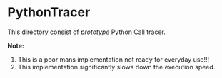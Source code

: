 # PythonTracer

This directory consist of _prototype_ Python Call tracer.

**Note:**
1. This is a poor mans implementation not ready for everyday use!!!
2. This implementation significantly slows down the execution speed.

